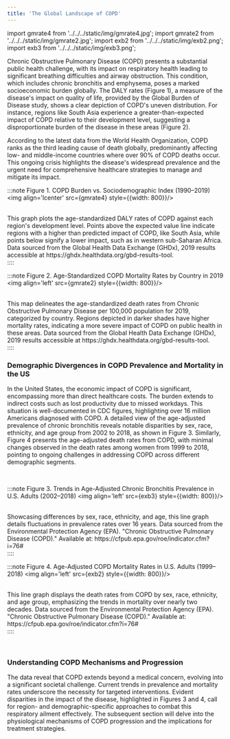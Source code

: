 ```yaml
---
title: 'The Global Landscape of COPD'
---
```


import gmrate4 from '../../../static/img/gmrate4.jpg';
import gmrate2 from '../../../static/img/gmrate2.jpg';
import exb2 from '../../../static/img/exb2.png';
import exb3 from '../../../static/img/exb3.png';



<!--  -->
Chronic Obstructive Pulmonary Disease (COPD) presents a substantial public health challenge, with its impact on respiratory health leading to significant breathing difficulties and airway obstruction. This condition, which includes chronic bronchitis and emphysema, poses a marked socioeconomic burden globally. The DALY rates (Figure 1), a measure of the disease's impact on quality of life, provided by the Global Burden of Disease study, shows a clear depiction of COPD's uneven distribution. For instance, regions like South Asia experience a greater-than-expected impact of COPD relative to their development level, suggesting a disproportionate burden of the disease in these areas (Figure 2).

According to the latest data from the World Health Organization, COPD ranks as the third leading cause of death globally, predominantly affecting low- and middle-income countries where over 90% of COPD deaths occur. This ongoing crisis highlights the disease's widespread prevalence and the urgent need for comprehensive healthcare strategies to manage and mitigate its impact.
   
:::note Figure 1. COPD Burden vs. Sociodemographic Index (1990–2019)
<img align='lcenter' src={gmrate4} style={{width: 800}}/> <br clear="both"/> &nbsp;     
<figcaption>
    This graph plots the age-standardized DALY rates of COPD against each region's development level. Points above the expected value line indicate regions with a higher than predicted impact of COPD, like South Asia, while points below signify a lower impact, such as in western sub-Saharan Africa.
    Data sourced from the Global Health Data Exchange (GHDx), 2019 results accessible at https://ghdx.healthdata.org/gbd-results-tool.
</figcaption>       
::::

:::note Figure 2. Age-Standardized COPD Mortality Rates by Country in 2019
<img align='left' src={gmrate2} style={{width: 800}}/> <br clear="both"/> &nbsp;  

<figcaption>
     This map delineates the age-standardized death rates from Chronic Obstructive Pulmonary Disease per 100,000 population for 2019, categorized by country. Regions depicted in darker shades have higher mortality rates, indicating a more severe impact of COPD on public health in these areas. Data sourced from the Global Health Data Exchange (GHDx), 2019 results accessible at https://ghdx.healthdata.org/gbd-results-tool.
</figcaption>
::::  
&nbsp;  

### Demographic Divergences in COPD Prevalence and Mortality in the US
In the United States, the economic impact of COPD is significant, encompassing more than direct healthcare costs. The burden extends to indirect costs such as lost productivity due to missed workdays. This situation is well-documented in CDC figures, highlighting over 16 million Americans diagnosed with COPD. A detailed view of the age-adjusted prevalence of chronic bronchitis reveals notable disparities by sex, race, ethnicity, and age group from 2002 to 2018, as shown in Figure 3. Similarly, Figure 4 presents the age-adjusted death rates from COPD, with minimal changes observed in the death rates among women from 1999 to 2018, pointing to ongoing challenges in addressing COPD across different demographic segments.

&nbsp;           

:::note Figure 3. Trends in Age-Adjusted Chronic Bronchitis Prevalence in U.S. Adults (2002–2018)
<img align='left' src={exb3} style={{width: 800}}/> <br clear="both"/> &nbsp;   

<figcaption>
    Showcasing differences by sex, race, ethnicity, and age, this line graph details fluctuations in prevalence rates over 16 years. Data sourced from the Environmental Protection Agency (EPA). "Chronic Obstructive Pulmonary Disease (COPD)." Available at: https://cfpub.epa.gov/roe/indicator.cfm?i=76#
</figcaption>   
::::

:::note Figure 4. Age-Adjusted COPD Mortality Rates in U.S. Adults (1999–2018)
<img align='left' src={exb2} style={{width: 800}}/> <br clear="both"/> &nbsp;   

<figcaption>
    This line graph displays the death rates from COPD by sex, race, ethnicity, and age group, emphasizing the trends in mortality over nearly two decades. Data sourced from the Environmental Protection Agency (EPA). "Chronic Obstructive Pulmonary Disease (COPD)." Available at: https://cfpub.epa.gov/roe/indicator.cfm?i=76#
</figcaption>
::::

&nbsp;   

### Understanding COPD Mechanisms and Progression

The data reveal that COPD extends beyond a medical concern, evolving into a significant societal challenge. Current trends in prevalence and mortality rates underscore the necessity for targeted interventions. Evident disparities in the impact of the disease, highlighted in Figures 3 and 4, call for region- and demographic-specific approaches to combat this respiratory ailment effectively. The subsequent section will delve into the physiological mechanisms of COPD progression and the implications for treatment strategies.
